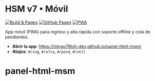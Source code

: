 # HSM v7 • Móvil

[![Build & Pages](https://github.com/mingo76tsh-dev/panel-html-msm/actions/workflows/pages.yml/badge.svg)](../../actions/workflows/pages.yml)
[![GitHub Pages](https://img.shields.io/badge/Pages-Online-2ea44f?logo=github)](https://mingo76tsh-dev.github.io/panel-html-msm/)
[![PWA](https://img.shields.io/badge/PWA-Ready-5a0fc8?logo=pwa)](#)

App móvil (PWA) para ingreso y alta rápida con soporte offline y cola de pendientes.

- **Abrir la app**: https://mingo76tsh-dev.github.io/panel-html-msm/
- **Atajos**: `#/ing`, `#/alta`, `#/pend`, `#/util`

# panel-html-msm
